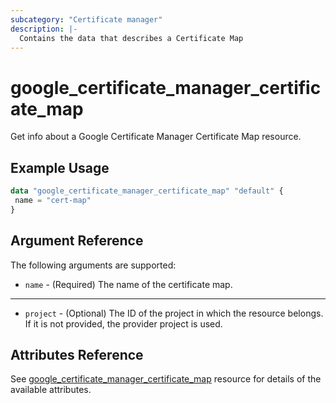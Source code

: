 ```yaml
---
subcategory: "Certificate manager"
description: |-
  Contains the data that describes a Certificate Map
---
```

# google_certificate_manager_certificate_map

Get info about a Google Certificate Manager Certificate Map resource.

## Example Usage

```tf
data "google_certificate_manager_certificate_map" "default" {
 name = "cert-map"
}
```

## Argument Reference

The following arguments are supported:

* `name` - (Required) The name of the certificate map.

- - -
* `project` - (Optional) The ID of the project in which the resource belongs. If it
    is not provided, the provider project is used.

## Attributes Reference

See [google_certificate_manager_certificate_map](https://registry.terraform.io/providers/hashicorp/google/latest/docs/resources/certificate_manager_certificate_map) resource for details of the available attributes.
